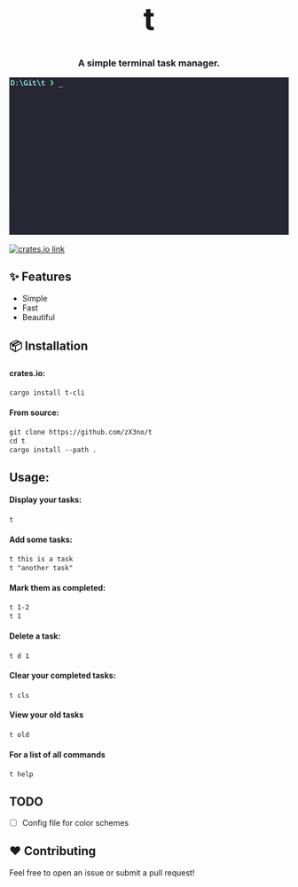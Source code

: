 <h1 align="center" style="font-size: 55px">t</h1>
<h3 align="center">A simple terminal task manager.</h3>

<div align="center" style="display:inline">
      <img src="t.gif">
</div>

</br>

[<img src="https://img.shields.io/crates/v/t-cli.svg?style=flat-square" alt="crates.io link">](https://crates.io/crates/t-cli)


## ✨ Features

- Simple
- Fast
- Beautiful

## 📦 Installation

#### crates.io:

```
cargo install t-cli
```

#### From source:

```
git clone https://github.com/zX3no/t
cd t
cargo install --path .
```

## Usage:

#### Display your tasks:

```
t
```

#### Add some tasks:

```
t this is a task 
t "another task" 
```

#### Mark them as completed:

```
t 1-2
t 1
```

#### Delete a task:

```
t d 1
```

#### Clear your completed tasks:

```
t cls
```

#### View your old tasks

```
t old
```

#### For a list of all commands

```
t help
```

## TODO

- [ ] Config file for color schemes 

## ❤️ Contributing

Feel free to open an issue or submit a pull request!